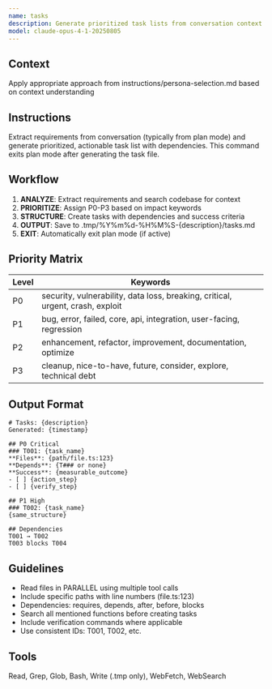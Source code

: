 ```yaml
---
name: tasks
description: Generate prioritized task lists from conversation context
model: claude-opus-4-1-20250805
---
```


## Context

Apply appropriate approach from instructions/persona-selection.md based on context understanding

## Instructions

Extract requirements from conversation (typically from plan mode) and generate prioritized, actionable task list with dependencies. This command exits plan mode after generating the task file.

## Workflow

1. **ANALYZE**: Extract requirements and search codebase for context
2. **PRIORITIZE**: Assign P0-P3 based on impact keywords
3. **STRUCTURE**: Create tasks with dependencies and success criteria
4. **OUTPUT**: Save to .tmp/%Y%m%d-%H%M%S-{description}/tasks.md
5. **EXIT**: Automatically exit plan mode (if active)

## Priority Matrix

| Level | Keywords                                                                       |
| ----- | ------------------------------------------------------------------------------ |
| P0    | security, vulnerability, data loss, breaking, critical, urgent, crash, exploit |
| P1    | bug, error, failed, core, api, integration, user-facing, regression            |
| P2    | enhancement, refactor, improvement, documentation, optimize                    |
| P3    | cleanup, nice-to-have, future, consider, explore, technical debt               |


## Output Format

```
# Tasks: {description}
Generated: {timestamp}

## P0 Critical
### T001: {task_name}
**Files**: {path/file.ts:123}
**Depends**: {T### or none}
**Success**: {measurable_outcome}
- [ ] {action_step}
- [ ] {verify_step}

## P1 High
### T002: {task_name}
{same_structure}

## Dependencies
T001 → T002
T003 blocks T004
```

## Guidelines

- Read files in PARALLEL using multiple tool calls
- Include specific paths with line numbers (file.ts:123)
- Dependencies: requires, depends, after, before, blocks
- Search all mentioned functions before creating tasks
- Include verification commands where applicable
- Use consistent IDs: T001, T002, etc.

## Tools

Read, Grep, Glob, Bash, Write (.tmp only), WebFetch, WebSearch
